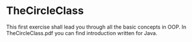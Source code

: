 # TheCircleClass
This first exercise shall lead you through all the basic concepts in OOP. In TheCircleClass.pdf you can find introduction written for Java.
